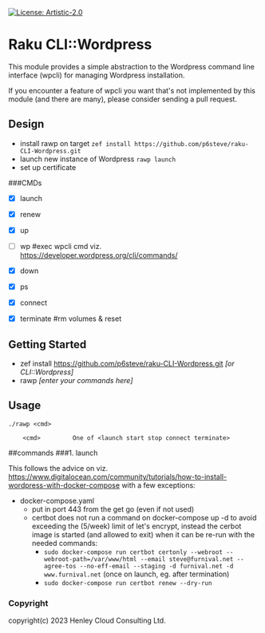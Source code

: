 [![License: Artistic-2.0](https://img.shields.io/badge/License-Artistic%202.0-0298c3.svg)](https://opensource.org/licenses/Artistic-2.0)

# Raku CLI::Wordpress

This module provides a simple abstraction to the Wordpress command line interface (wpcli) for managing Wordpress installation.

If you encounter a feature of wpcli you want that's not implemented by this module (and there are many), please consider sending a pull request.

## Design
- install rawp on target
```zef install https://github.com/p6steve/raku-CLI-Wordpress.git```
- launch new instance of Wordpress
```rawp launch```
- set up certificate 


###CMDs
- [x] launch
- [x] renew
- [x] up
- [ ] wp          #exec wpcli cmd viz. https://developer.wordpress.org/cli/commands/
- [x] down
- [x] ps
- [x] connect
- [x] terminate   #rm volumes & reset


## Getting Started
- zef install https://github.com/p6steve/raku-CLI-Wordpress.git _[or CLI::Wordpress]_
- rawp _[enter your commands here]_

## Usage
```
./rawp <cmd>
  
    <cmd>         One of <launch start stop connect terminate>
```

##commands
###1. launch

This follows the advice on viz. https://www.digitalocean.com/community/tutorials/how-to-install-wordpress-with-docker-compose with a few exceptions:
- docker-compose.yaml
  - put in port 443 from the get go (even if not used)
  - certbot does not run a command on docker-compose up -d to avoid exceeding the (5/week) limit of let's encrypt, instead the cerbot image is started (and allowed to exit) when it can be re-run with the needed commands:
     - ```sudo docker-compose run certbot certonly --webroot --webroot-path=/var/www/html --email steve@furnival.net --agree-tos --no-eff-email --staging -d furnival.net -d www.furnival.net``` (once on launch, eg. after termination)
     - ```sudo docker-compose run certbot renew --dry-run```




### Copyright
copyright(c) 2023 Henley Cloud Consulting Ltd.
